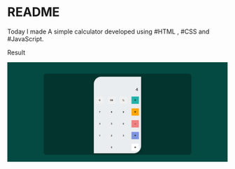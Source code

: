# README

Today I made A simple calculator developed using #HTML , #CSS and #JavaScript.

Result

![alt text](image.png)
